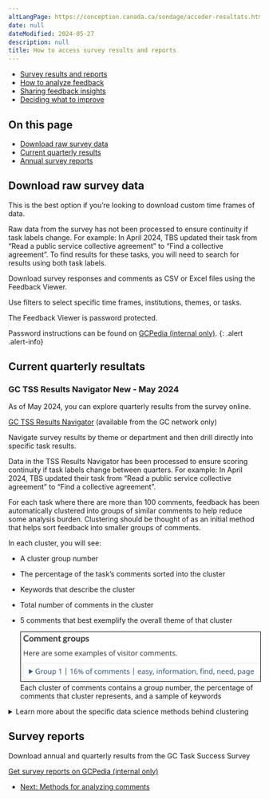 ```yaml
---
altLangPage: https://conception.canada.ca/sondage/acceder-resultats.html
date: null
dateModified: 2024-05-27
description: null
title: How to access survey results and reports
---
```


<div class="gc-stp-stp">
  <div class="row">
    <ul class="toc lst-spcd col-md-12">
      <li class="col-md-4 col-sm-6"><a class="list-group-item active" href="access-results.html">Survey results and reports</a></li>
      <li class="col-md-4 col-sm-6"><a class="list-group-item" href="analyze-feedback.html">How to analyze feedback</a></li>
      <li class="col-md-4 col-sm-6"><a class="list-group-item" href="insights.html">Sharing feedback insights</a></li>
      <li class="col-md-4 col-sm-6"><a class="list-group-item" href="prioritize.html">Deciding what to improve</a></li>
    </ul>
  </div>
</div>

## On this page

* [Download raw survey data](#download-raw-survey-data)
* [Current quarterly results](#current-quarterly-results)
* [Annual survey reports](#survey-reports)

## Download raw survey data

This is the best option if you’re looking to download custom time frames of data.

Raw data from the survey has not been processed to ensure continuity if task labels change.  For example: In April 2024, TBS updated their task from “Read a public service collective agreement” to “Find a collective agreement”. To find results for these tasks, you will need to search for results using both task labels.

Download survey responses and comments as CSV or Excel files using the Feedback Viewer.

Use filters to select specific time frames, institutions, themes, or tasks.

The Feedback Viewer is password protected.

Password instructions can be found on [GCPedia (internal only)](https://www.gcpedia.gc.ca/wiki/Government_of_Canada_Task_Success_Survey_-_Access_Data#Raw_survey_responses_and_comments).
{: .alert .alert-info}

## Current quarterly resultats

### GC TSS Results Navigator  New - May 2024
As of May 2024, you can explore quarterly results from the survey online.

[GC TSS Results Navigator](https://analytics-analytique.tbs.alpha.canada.ca/en/) (available from the GC network only)

Navigate survey results by theme or department and then drill directly into specific task results.

Data in the TSS Results Navigator has been processed to ensure scoring continuity if task labels change between quarters.  For example: In April 2024, TBS updated their task from “Read a public service collective agreement” to “Find a collective agreement”.  

For each task where there are more than 100 comments, feedback has been automatically clustered into groups of similar comments to help reduce some analysis burden. Clustering should be thought of as an initial method that helps sort feedback into smaller groups of comments.  

In each cluster, you will see:
* A cluster group number
* The percentage of the task’s comments sorted into the cluster
* Keywords that describe the cluster
* Total number of comments in the cluster
* 5 comments that best exemplify the overall theme of that cluster

  <img style="border:1px solid black;" src="images/cluster.png" alt="An example cluster with descriptive keywords" class="img-responsive mrgn-bttm-md" />

  <div class="well well-sm">Each cluster of comments contains a group number, the percentage of comments that cluster represents, and a sample of keywords</div>

<details>
<summary>
Learn more about the specific data science methods behind clustering
</summary>

<p>Principal Publisher partnered with the Chief Data Office (CDO) at ESDC who developed the clustering script.</p>

<p>The clustering script uses:</p>
<ul>
<li>A pre-trained machine learning model that converts text comments into points in space, based on the general concepts they contain.</li>
<li>First, the “Sentence-transformer model” encodes comments in a space based on “concepts” (e.g., gender, size, verb tense) The process is multilingual by design without needing translation, and can handle comments with synonyms or similar concepts even if they are not using the exact same words.</li>
<li>Next, “Agglomerative clustering creates clusters (groups) of comments that are close together in space.</li>
</ul>

<p>While this method of analysis is fast to compute, it may sometimes have trouble with jargon or technical terms used in a particular context.</p>

<p>This model for analysis was selected for its ability to handle comments from many languages  without needing to first translate into one language which adds mistranslation errors and processing time.</p>

<p>As technology changes, we will continue to look for methods of feedback analysis that may bring us closer to summaries written in plain language of the issues found within the feedback.</p>


</details>

## Survey reports

Download annual and quarterly results from the GC Task Success Survey

[Get survey reports on GCPedia (internal only)](https://www.gcpedia.gc.ca/wiki/Government_of_Canada_Task_Success_Survey_reports)

<nav role="navigation" class="mrgn-bttm-lg">
  <ul class="pager">
    <li class="next"><a href="analyze-feedback.html" rel="next">Next: Methods for analyzing comments</a></li>
  </ul>
</nav>
